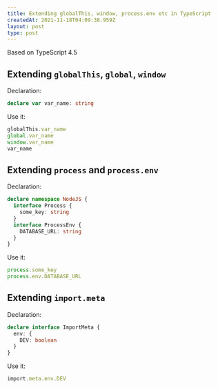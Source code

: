 ```yaml
---
title: Extending globalThis, window, process.env etc in TypeScript
createdAt: 2021-11-18T04:09:38.959Z
layout: post
type: post
---
```


Based on TypeScript 4.5

## Extending `globalThis`, `global`, `window`

Declaration:

```ts
declare var var_name: string
```

Use it:

```ts
globalThis.var_name
global.var_name
window.var_name
var_name
```

## Extending `process` and  `process.env`

Declaration:

```ts
declare namespace NodeJS {
  interface Process {
    some_key: string
  }
  interface ProcessEnv {
    DATABASE_URL: string
  }
}
```

Use it:

```ts
process.some_key
process.env.DATABASE_URL
```

## Extending `import.meta`

Declaration:

```ts
declare interface ImportMeta {
  env: {
    DEV: boolean
  }
}
```

Use it:

```ts
import.meta.env.DEV
```
